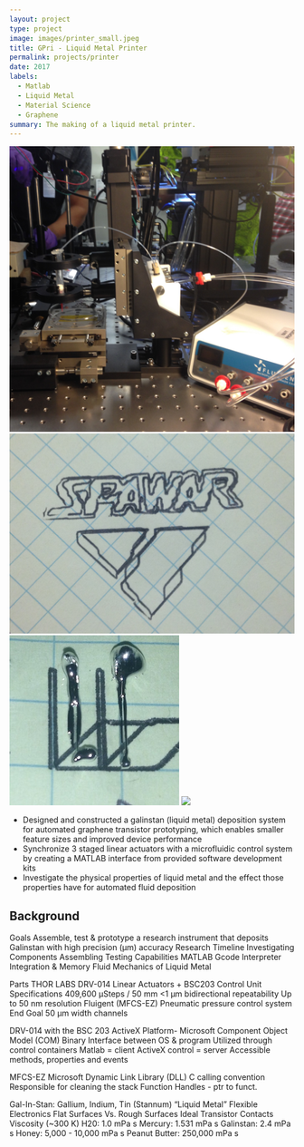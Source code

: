```yaml
---
layout: project
type: project
image: images/printer_small.jpeg
title: GPri - Liquid Metal Printer
permalink: projects/printer
date: 2017
labels:
  - Matlab
  - Liquid Metal
  - Material Science
  - Graphene
summary: The making of a liquid metal printer. 
---
```


<div class="ui small rounded images">
  <img class="ui image" src="../images/printer_big.JPG">
  <img class="ui image" src="../images/printer_logo.JPG">
  <img class="ui image" src="../images/priter_metal.JPG">
  <img class="ui image" src="../images/printer_diagram.JPG">
</div>

<ul>
  <li> Designed and constructed a galinstan (liquid metal) deposition system for automated graphene transistor prototyping, which enables smaller feature sizes and improved device performance </li>
  <li> Synchronize 3 staged linear actuators with a microfluidic control system by creating a MATLAB interface from provided software development kits </li>
<li> Investigate the physical properties of liquid metal and the effect those properties have for automated fluid deposition </li>
</ul>

## Background

Goals
Assemble, test & prototype a research instrument that deposits Galinstan with high precision (µm) accuracy 
Research Timeline
Investigating Components 
Assembling
Testing Capabilities
MATLAB
Gcode Interpreter
Integration & Memory
Fluid Mechanics of Liquid Metal

Parts
THOR LABS DRV-014 Linear Actuators + BSC203 Control Unit
Specifications
409,600 µSteps / 50 mm 
<1 µm bidirectional repeatability
Up to 50 nm resolution
Fluigent (MFCS-EZ)
Pneumatic pressure control	 system 
End Goal
50 µm width channels

DRV-014 with the BSC 203
ActiveX Platform- Microsoft Component Object Model (COM) 
Binary Interface between OS & program
Utilized through control containers 
Matlab = client
ActiveX control = server
Accessible methods, properties and events

MFCS-EZ
Microsoft Dynamic Link Library (DLL)
C calling convention 
Responsible for cleaning the stack
Function Handles - ptr to funct.


Gal-In-Stan: Gallium, Indium, Tin (Stannum)
“Liquid Metal”
Flexible Electronics
Flat Surfaces Vs. Rough Surfaces
Ideal Transistor Contacts
Viscosity (~300 K)
H20: 1.0 mPa s
Mercury: 1.531 mPa s
Galinstan: 2.4 mPa s
Honey: 5,000 - 10,000 mPa s
Peanut Butter: 250,000 mPa s
